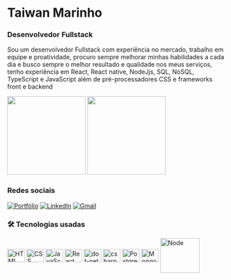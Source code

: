 # Taiwan Marinho
### Desenvolvedor Fullstack

<p>
Sou um desenvolvedor Fullstack com experiência no mercado, trabalho em equipe e proatividade, procuro sempre melhorar minhas habilidades a cada dia e busco sempre o melhor resultado e qualidade nos meus serviços, tenho experiência em React, React native, NodeJjs, SQL, NoSQL, TypeScript e JavaScript além de pré-processadores CSS e frameworks front e backend
</p>

<div>
<img height="180em" src="https://github-readme-stats.vercel.app/api?username=taiwan9&show_icons=true&theme=dark" />
<img height="180em" src="https://github-readme-stats.vercel.app/api/top-langs/?username=taiwan9&layout=compact&theme=dark" />
</div>

### Redes sociais

[![Portfólio](https://img.shields.io/badge/Profile%20Visitors-172B4D?style=for-the-badge&logo=Opsgenie&logoColor=white)](https://taiwanmarinhocl.netlify.app/)
[![LinkedIn](https://img.shields.io/badge/LinkedIn-0077B5?style=for-the-badge&logo=linkedin&logoColor=white)](https://www.linkedin.com/in/taiwan-marinho-de-carvalho-313116110/)
[![Gmail](https://img.shields.io/badge/Gmail-D14836?style=for-the-badge&logo=gmail&logoColor=white)](https://mail.google.com/mail/u/0/?tab=rm&ogbl#inbox)
[![]()]()

### 🛠️ Tecnologias usadas
<div>
  <img align="center" alt="HTML" height="30" width="40" src="https://cdn.jsdelivr.net/gh/devicons/devicon/icons/html5/html5-plain.svg"/>
  <img align="center" alt="CSS" height="30" width="40" src="https://cdn.jsdelivr.net/gh/devicons/devicon/icons/css3/css3-plain.svg"/>
  <img align="center" alt="JavaScript" height="30" width="40" src="https://cdn.jsdelivr.net/gh/devicons/devicon/icons/javascript/javascript-plain.svg"/>
  <img align="center" alt="React" height="30" width="40" src="https://cdn.jsdelivr.net/gh/devicons/devicon/icons/react/react-original.svg"/>
 
<img align="center" alt="dot-net" height="30" width="40"  src="https://cdn.jsdelivr.net/gh/devicons/devicon/icons/dotnetcore/dotnetcore-original.svg" />

<img align="center" alt="csharp" height="30" width="40"  src="https://cdn.jsdelivr.net/gh/devicons/devicon/icons/csharp/csharp-original.svg" />


  <img align="center" alt="PostgreSql" height="30" width="40" src="https://cdn.jsdelivr.net/gh/devicons/devicon/icons/postgresql/postgresql-plain.svg"/>
  <img align="center" alt="MongoDb" height="30" width="40" src="https://cdn.jsdelivr.net/gh/devicons/devicon/icons/mongodb/mongodb-original.svg"/>

  <img align="center" alt="Node" height="80" width="90"  src="https://cdn.jsdelivr.net/gh/devicons/devicon/icons/nodejs/nodejs-plain-wordmark.svg" />    
</div>
